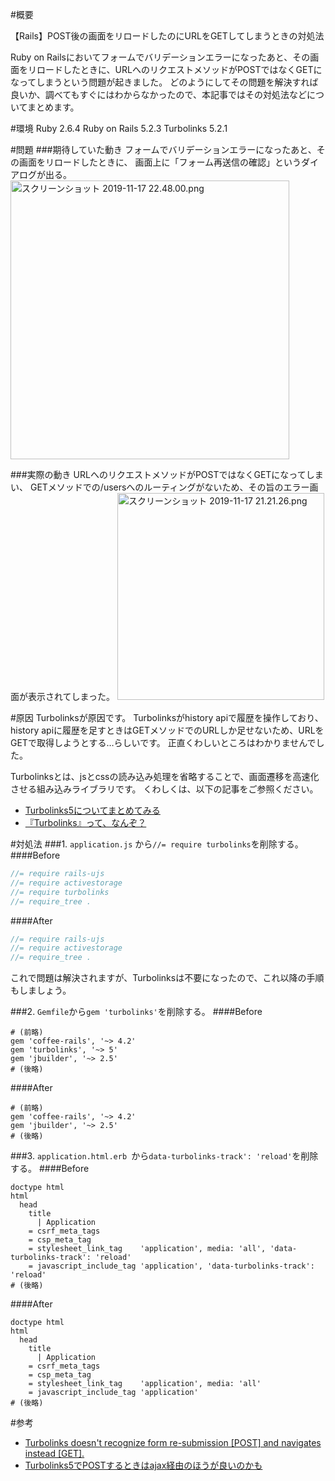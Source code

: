 #概要

【Rails】POST後の画面をリロードしたのにURLをGETしてしまうときの対処法

Ruby on Railsにおいてフォームでバリデーションエラーになったあと、その画面をリロードしたときに、URLへのリクエストメソッドがPOSTではなくGETになってしまうという問題が起きました。
どのようにしてその問題を解決すれば良いか、調べてもすぐにはわからなかったので、本記事ではその対処法などについてまとめます。

#環境
Ruby 2.6.4
Ruby on Rails 5.2.3
Turbolinks 5.2.1

#問題
###期待していた動き
フォームでバリデーションエラーになったあと、その画面をリロードしたときに、
画面上に「フォーム再送信の確認」というダイアログが出る。
<img width="446" alt="スクリーンショット 2019-11-17 22.48.00.png" src="https://qiita-image-store.s3.ap-northeast-1.amazonaws.com/0/411056/8b2ee0c3-0354-8a4b-8b2b-a7b6083f9f45.png">

###実際の動き
URLへのリクエストメソッドがPOSTではなくGETになってしまい、
GETメソッドでの/usersへのルーティングがないため、その旨のエラー画面が表示されてしまった。
<img width="331" alt="スクリーンショット 2019-11-17 21.21.26.png" src="https://qiita-image-store.s3.ap-northeast-1.amazonaws.com/0/411056/ebcb6c8d-e7c0-aa26-1aa5-6229c9aa3dea.png">

#原因
Turbolinksが原因です。
Turbolinksがhistory apiで履歴を操作しており、history apiに履歴を足すときはGETメソッドでのURLしか足せないため、URLをGETで取得しようとする…らしいです。
正直くわしいところはわかりませんでした。

Turbolinksとは、jsとcssの読み込み処理を省略することで、画面遷移を高速化させる組み込みライブラリです。
くわしくは、以下の記事をご参照ください。

- [Turbolinks5についてまとめてみる](https://qiita.com/saboyutaka/items/bb089e8208239bf6fdc0)
- [『Turbolinks』って、なんぞ？](https://www.ryotaku.com/entry/2019/01/15/213420)

#対処法
###1. `application.js` から`//= require turbolinks`を削除する。
####Before

```app/assets/javascripts/application.js
//= require rails-ujs
//= require activestorage
//= require turbolinks
//= require_tree .
```

####After

```app/assets/javascripts/application.js
//= require rails-ujs
//= require activestorage
//= require_tree .
```

これで問題は解決されますが、Turbolinksは不要になったので、これ以降の手順もしましょう。

###2. `Gemfile`から`gem 'turbolinks'`を削除する。
####Before

```Ruby:Gemfile
# (前略)
gem 'coffee-rails', '~> 4.2'
gem 'turbolinks', '~> 5'
gem 'jbuilder', '~> 2.5'
# (後略)
```
####After

```Ruby:Gemfile
# (前略)
gem 'coffee-rails', '~> 4.2'
gem 'jbuilder', '~> 2.5'
# (後略)
```

###3. `application.html.erb `から`data-turbolinks-track': 'reload'`を削除する。
####Before

```Ruby:app/views/layouts/application.html.slim
doctype html
html
  head
    title
      | Application
    = csrf_meta_tags
    = csp_meta_tag
    = stylesheet_link_tag    'application', media: 'all', 'data-turbolinks-track': 'reload'
    = javascript_include_tag 'application', 'data-turbolinks-track': 'reload'
# (後略)
```

####After

```Ruby:app/views/layouts/application.html.slim
doctype html
html
  head
    title
      | Application
    = csrf_meta_tags
    = csp_meta_tag
    = stylesheet_link_tag    'application', media: 'all'
    = javascript_include_tag 'application'
# (後略)
```

#参考

- [Turbolinks doesn't recognize form re-submission [POST] and navigates instead [GET]. ](https://github.com/turbolinks/turbolinks/issues/251)
- [Turbolinks5でPOSTするときはajax経由のほうが良いのかも](https://memo.willnet.in/entry/2018/09/02/165809)
